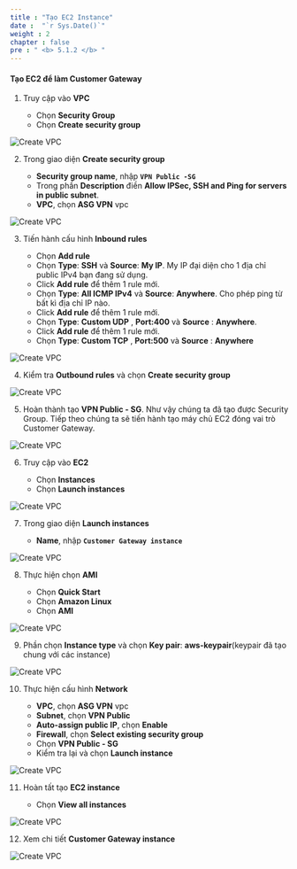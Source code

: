```yaml
---
title : "Tạo EC2 Instance"
date :  "`r Sys.Date()`" 
weight : 2
chapter : false
pre : " <b> 5.1.2 </b> "
---
```


#### Tạo EC2 để làm Customer Gateway

1. Truy cập vào **VPC**

   - Chọn **Security Group**
   - Chọn **Create security group**

![Create VPC](/images/5-SitetositeVPN-update/1-Create-environment/2-EC2/EC2-1.png?featherlight=false&width=60pc)

2. Trong giao diện **Create security group**

   - **Security group name**, nhập **```VPN Public -SG```**
   - Trong phần **Description** điền **Allow IPSec, SSH and Ping for servers in public subnet**.
   - **VPC**, chọn **ASG VPN** vpc

![Create VPC](/images/5-SitetositeVPN-update/1-Create-environment/2-EC2/EC2-2.png?featherlight=false&width=60pc)

3. Tiến hành cấu hình **Inbound rules**

   - Chọn **Add rule**
   - Chọn **Type**: **SSH** và **Source**: **My IP**. My IP đại diện cho 1 địa chỉ public IPv4 bạn đang sử dụng.
   - Click **Add rule** để thêm 1 rule mới.
   - Chọn **Type**: **All ICMP IPv4** và **Source**: **Anywhere**. Cho phép ping từ bất kì địa chỉ IP nào.
   - Click **Add rule** để thêm 1 rule mới.
   - Chọn **Type**: **Custom UDP** , **Port:400** và **Source** : **Anywhere**.
   - Click **Add rule** để thêm 1 rule mới.
   - Chọn **Type**: **Custom TCP** , **Port:500** và **Source** : **Anywhere**

![Create VPC](/images/5-SitetositeVPN-update/1-Create-environment/2-EC2/EC2-3.png?featherlight=false&width=60pc)

4. Kiểm tra **Outbound rules** và chọn **Create security group**

![Create VPC](/images/5-SitetositeVPN-update/1-Create-environment/2-EC2/EC2-4.png?featherlight=false&width=60pc)

5. Hoàn thành tạo **VPN Public - SG**. Như vậy chúng ta đã tạo được Security Group. Tiếp theo chúng ta sẽ tiến hành tạo máy chủ EC2 đóng vai trò Customer Gateway.
   
![Create VPC](/images/5-SitetositeVPN-update/1-Create-environment/2-EC2/EC2-5.png?featherlight=false&width=60pc)

6. Truy cập vào **EC2**

   - Chọn **Instances**
   - Chọn **Launch instances**

![Create VPC](/images/5-SitetositeVPN-update/1-Create-environment/2-EC2/EC2-6.png?featherlight=false&width=60pc)

7. Trong giao diện **Launch instances**

   - **Name**, nhập **```Customer Gateway instance```**

![Create VPC](/images/5-SitetositeVPN-update/1-Create-environment/2-EC2/EC2-7.png?featherlight=false&width=60pc)

8. Thực hiện chọn **AMI**

   - Chọn **Quick Start**
   - Chọn **Amazon Linux**
   - Chọn **AMI**

![Create VPC](/images/5-SitetositeVPN-update/1-Create-environment/2-EC2/EC2-8.png?featherlight=false&width=60pc)

9. Phần chọn **Instance type** và chọn **Key pair**: **aws-keypair**(keypair đã tạo chung với các instance)

![Create VPC](/images/5-SitetositeVPN-update/1-Create-environment/2-EC2/EC2-9.png?featherlight=false&width=60pc)

10. Thực hiện cấu hình **Network**

    - **VPC**, chọn **ASG VPN** vpc
    - **Subnet**, chọn **VPN Public**
    - **Auto-assign public IP**, chọn **Enable**
    - **Firewall**, chọn **Select existing security group**
    - Chọn **VPN Public - SG**
    - Kiểm tra lại và chọn **Launch instance**

![Create VPC](/images/5-SitetositeVPN-update/1-Create-environment/2-EC2/EC2-10.png?featherlight=false&width=60pc)

11. Hoàn tất tạo **EC2 instance**

    - Chọn **View all instances**

![Create VPC](/images/5-SitetositeVPN-update/1-Create-environment/2-EC2/EC2-11.png?featherlight=false&width=60pc)

12. Xem chi tiết **Customer Gateway instance**

![Create VPC](/images/5-SitetositeVPN-update/1-Create-environment/2-EC2/EC2-12.png?featherlight=false&width=60pc)
